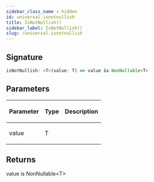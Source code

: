 ```yaml
---
sidebar_class_name : hidden
id: universal.isnotnullish
title: IsNotNullish()
sidebar_label: IsNotNullish()
slug: /universal.isnotnullish
---
```






## Signature

```typescript
isNotNullish: <T>(value: T) => value is NonNullable<T>
```

## Parameters

<table><thead><tr><th>

Parameter


</th><th>

Type


</th><th>

Description


</th></tr></thead>
<tbody><tr><td>

value


</td><td>

T


</td><td>


</td></tr>
</tbody></table>

## Returns

value is NonNullable&lt;T&gt;

